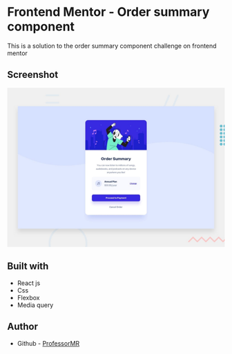 # Frontend Mentor - Order summary component

This is a solution to the order summary component challenge on frontend mentor

## Screenshot

![Design preview for the Order summary component coding challenge](./src/assets/images/desktop-preview.jpg)

## Built with

- React js
- Css
- Flexbox
- Media query

## Author

- Github - [ProfessorMR](https://github.com/ProfessorMR/)
